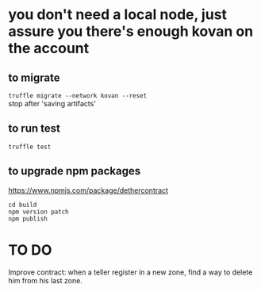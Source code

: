 # you don't need a local node, just assure you there's enough kovan on the account

## to migrate    
`truffle migrate --network kovan --reset`   
stop after 'saving artifacts'

## to run test    
`truffle test`   

## to upgrade npm packages    
https://www.npmjs.com/package/dethercontract    

`cd build`   
`npm version patch`   
`npm publish`    


# TO DO    
Improve contract: when a teller register in a new zone, find a way to delete him from his last zone.

